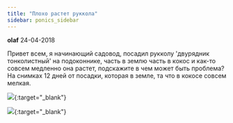 ```yaml
---
title: "Плохо растет руккола"
sidebar: ponics_sidebar
---
```


**olaf** 24-04-2018

Привет всем, я начинающий садовод, посадил рукколу &#039;двурядник тонколистный&#039; на подоконнике, часть в землю часть в кокос и как-то совсем медленно она растет, подскажите в чем может быть проблема? На снимках 12 дней от посадки, которая в земле, та что в кокосе совсем мелкая.

[![](/attachimages/18630_20180424_173018.jpg)](https://t.me/ponics_ru_files/19179){:target="_blank"}

[![](/attachimages/18632_20180424_173037.jpg)](https://t.me/ponics_ru_files/19180){:target="_blank"}

